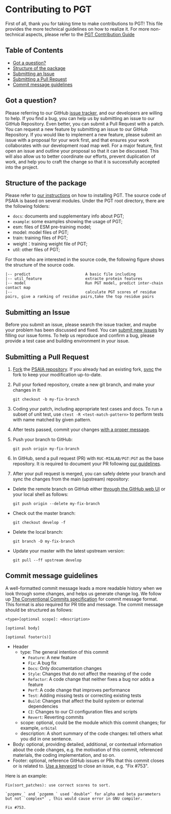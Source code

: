 # Contributing to PGT

First of all, thank you for taking time to make contributions to PGT!
This file provides the more technical guidelines on how to realize it.
For more non-technical aspects, please refer to the [PGT Contribution Guide](./community/contribution_guide.md)

## Table of Contents

- [Got a question?](#got-a-question)
- [Structure of the package](#structure-of-the-package)
- [Submitting an Issue](#submitting-an-issue)
- [Submitting a Pull Request](#submitting-a-pull-request)
- [Commit message guidelines](#commit-message-guidelines)

## Got a question?

Please referring to our GitHub [issue tracker](https://github.com/RUC-MIALAB/PGT/issues), and our developers are willing to help.
If you find a bug, you can help us by submitting an issue to our GitHub Repository. Even better, you can submit a Pull Request with a patch. You can request a new feature by submitting an issue to our GitHub Repository.
If you would like to implement a new feature, please submit an issue with a proposal for your work first, and that ensures your work collaborates with our development road map well. For a major feature, first open an issue and outline your proposal so that it can be discussed. This will also allow us to better coordinate our efforts, prevent duplication of work, and help you to craft the change so that it is successfully accepted into the project.

## Structure of the package

Please refer to [our instructions](./quick_start/easy_install.md) on how to installing PGT.
The source code of PSAIA is based on several modules. Under the PGT root directory, there are the following folders:

- `docs`: documents and supplementary info about PGT;
- `example`: some examples showing the usage of PGT;
- esm: files of ESM pre-training model;
- model: model files of PGT;
- train: training files of PGT;
- weight：training weight file of PGT;
- util: other files of PGT;

For those who are interested in the source code, the following figure shows the structure of the source code.

```
|-- predict                        A basic file including 
|-- util_feature                   extracte protein features
|-- model                          Run PGT model, predict inter-chain contact map
|--                                calculate PGT scores of residue pairs, give a ranking of residue pairs,take the top residue pairs 
```

## Submitting an Issue

Before you submit an issue, please search the issue tracker, and maybe your problem has been discussed and fixed. You can [submit new issues]((https://github.com/RUC-MIALAB/PGT/issues)/new/choose) by filling our issue forms.
To help us reproduce and confirm a bug, please provide a test case and building environment in your issue.

## Submitting a Pull Request

1. [Fork](https://docs.github.com/en/github/getting-started-with-github/fork-a-repo) the [PSAIA repository](https://github.com/RUC-MIALAB/PGT). If you already had an existing fork, [sync](https://docs.github.com/en/pull-requests/collaborating-with-pull-requests/working-with-forks/syncing-a-fork) the fork to keep your modification up-to-date.

2. Pull your forked repository, create a new git branch, and make your changes in it:

     ```shell
     git checkout -b my-fix-branch
     ```

3. Coding your patch, including appropriate test cases and docs.
To run a subset of unit test, use `ctest -R <test-match-pattern>` to perform tests with name matched by given pattern.

4. After tests passed, commit your changes [with a proper message](#commit-message-guidelines).

5. Push your branch to GitHub:

    ```shell
    git push origin my-fix-branch
    ```

6. In GitHub, send a pull request (PR) with `RUC-MIALAB/PGT:PGT` as the base repository. It is required to document your PR following [our guidelines](#commit-message-guidelines).

7. After your pull request is merged, you can safely delete your branch and sync the changes from the main (upstream) repository:

- Delete the remote branch on GitHub either [through the GitHub web UI](https://docs.github.com/en/repositories/configuring-branches-and-merges-in-your-repository/managing-branches-in-your-repository/deleting-and-restoring-branches-in-a-pull-request#deleting-a-branch-used-for-a-pull-request) or your local shell as follows:

    ```shell
    git push origin --delete my-fix-branch
    ```

- Check out the master branch:

    ```shell
    git checkout develop -f
    ```

- Delete the local branch:

    ```shell
    git branch -D my-fix-branch
    ```

- Update your master with the latest upstream version:

    ```shell
    git pull --ff upstream develop
    ```

## Commit message guidelines

A well-formatted commit message leads a more readable history when we look through some changes, and helps us generate change log.
We follow up [The Conventional Commits specification](https://www.conventionalcommits.org) for commit message format.
This format is also required for PR title and message.
The commit message should be structured as follows:

```text
<type>[optional scope]: <description>

[optional body]

[optional footer(s)]
```

- Header
  - type: The general intention of this commit
    - `Feature`: A new feature
    - `Fix`: A bug fix
    - `Docs`: Only documentation changes
    - `Style`: Changes that do not affect the meaning of the code
    - `Refactor`: A code change that neither fixes a bug nor adds a feature
    - `Perf`: A code change that improves performance
    - `Test`: Adding missing tests or correcting existing tests
    - `Build`: Changes that affect the build system or external dependencies
    - `CI`: Changes to our CI configuration files and scripts
    - `Revert`: Reverting commits
  - scope: optional, could be the module which this commit changes; for example, `orbital`
  - description: A short summary of the code changes: tell others what you did in one sentence.
- Body: optional, providing detailed, additional, or contextual information about the code changes, e.g. the motivation of this commit, referenced materials, the coding implementation, and so on.
- Footer: optional, reference GitHub issues or PRs that this commit closes or is related to. [Use a keyword](https://docs.github.com/issues/tracking-your-work-with-issues/linking-a-pull-request-to-an-issue#linking-a-pull-request-to-an-issue-using-a-keyword) to close an issue, e.g. "Fix #753".

Here is an example:

```text
Fix(sort_patches): use correct scores to sort.

`pzgemv_` and `pzgemm_` used `double*` for alpha and beta parameters but not `complex*` , this would cause error in GNU compiler.

Fix #753.
```
